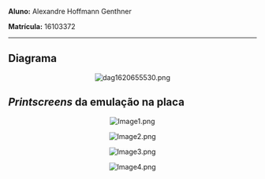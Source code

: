 **Aluno:** Alexandre Hoffmann Genthner

**Matrícula:** 16103372

---

## Diagrama

<center>

![dag1620655530.png](https://github.com/kBytemann/EEL7123-LAB-3-C/blob/579bd982f079c743bccafb7580996fd2c0e79a73/images/dag1620655530.png)

</center>

## _Printscreens_ da emulação na placa

<center>

![Image1.png](https://github.com/kBytemann/EEL7123-LAB-3-C/blob/579bd982f079c743bccafb7580996fd2c0e79a73/images/Imagem1.png)

![Image2.png](https://github.com/kBytemann/EEL7123-LAB-3-C/blob/579bd982f079c743bccafb7580996fd2c0e79a73/images/Imagem2.png)

![Image3.png](https://github.com/kBytemann/EEL7123-LAB-3-C/blob/579bd982f079c743bccafb7580996fd2c0e79a73/images/Imagem3.png)

![Image4.png](https://github.com/kBytemann/EEL7123-LAB-3-C/blob/579bd982f079c743bccafb7580996fd2c0e79a73/images/Imagem4.png)

</center>

